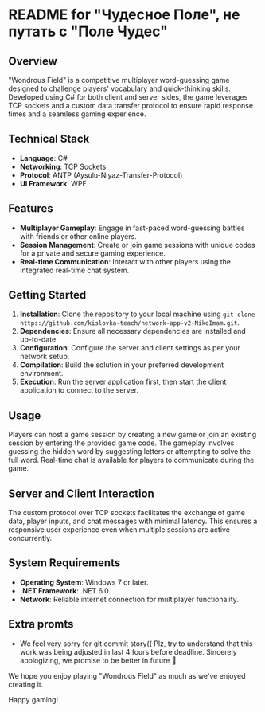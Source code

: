 # README for "Чудесное Поле", не путать с "Поле Чудес"

## Overview

"Wondrous Field" is a competitive multiplayer word-guessing game designed to challenge players' vocabulary and quick-thinking skills. Developed using C# for both client and server sides, the game leverages TCP sockets and a custom data transfer protocol to ensure rapid response times and a seamless gaming experience.

## Technical Stack

- **Language**: C#
- **Networking**: TCP Sockets
- **Protocol**: ANTP (Aysulu-Niyaz-Transfer-Protocol)
- **UI Framework**: WPF

## Features

- **Multiplayer Gameplay**: Engage in fast-paced word-guessing battles with friends or other online players.
- **Session Management**: Create or join game sessions with unique codes for a private and secure gaming experience.
- **Real-time Communication**: Interact with other players using the integrated real-time chat system.

## Getting Started

1. **Installation**: Clone the repository to your local machine using `git clone https://github.com/kislovka-teach/network-app-v2-NikoImam.git`.
2. **Dependencies**: Ensure all necessary dependencies are installed and up-to-date.
3. **Configuration**: Configure the server and client settings as per your network setup.
4. **Compilation**: Build the solution in your preferred development environment.
5. **Execution**: Run the server application first, then start the client application to connect to the server.

## Usage

Players can host a game session by creating a new game or join an existing session by entering the provided game code. The gameplay involves guessing the hidden word by suggesting letters or attempting to solve the full word. Real-time chat is available for players to communicate during the game.

## Server and Client Interaction

The custom protocol over TCP sockets facilitates the exchange of game data, player inputs, and chat messages with minimal latency. This ensures a responsive user experience even when multiple sessions are active concurrently.

## System Requirements

- **Operating System**: Windows 7 or later.
- **.NET Framework**: .NET 6.0.
- **Network**: Reliable internet connection for multiplayer functionality.

## Extra promts

- We feel very sorry for git commit story(( Plz, try to understand that this work was being adjusted in last 4 fours before deadline. Sincerely apologizing, we promise to be better in future 🙏

We hope you enjoy playing "Wondrous Field" as much as we've enjoyed creating it.

Happy gaming!

